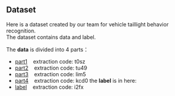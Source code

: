 ## Dataset

Here is a dataset created by our team for vehicle taillight behavior recognition.<br>
The dataset contains data and label.

The **data** is divided into 4 parts：
- [part1](https://pan.baidu.com/s/11NZ0ob_R6RH4qGUZ4svfMQ)&nbsp;&nbsp;&nbsp;&nbsp;extraction code: t0sz
- [part2](https://pan.baidu.com/s/1kz3d8el0b6Vq6rJYE95jug)&nbsp;&nbsp;&nbsp;&nbsp;extraction code: tu49
- [part3](https://pan.baidu.com/s/1NQleZX6ACQUl1iozB1NkFw)&nbsp;&nbsp;&nbsp;&nbsp;extraction code: lim5
- [part4](https://pan.baidu.com/s/18dgNYxOPAdG9pv6HpDKXTQ)&nbsp;&nbsp;&nbsp;&nbsp;extraction code: kcd0
the **label** is in here:
- [label](https://pan.baidu.com/s/1aVkSwUbTRXgdqvKzdEpH4A)&nbsp;&nbsp;&nbsp;&nbsp;extraction code: i2fx
